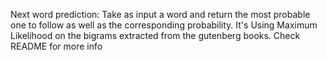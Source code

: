 Next word prediction: Take as input a word and return the most probable one to follow as well as the corresponding probability.
It's Using Maximum Likelihood on the bigrams extracted from the gutenberg books.
Check README for more info